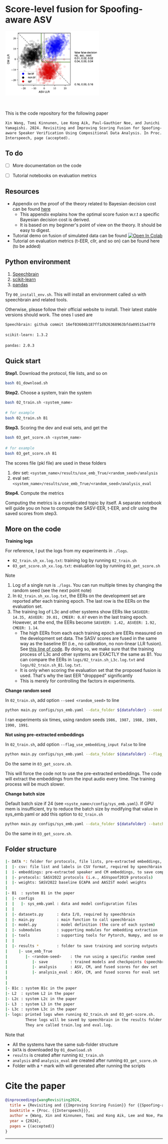 
# Score-level fusion for Spoofing-aware ASV


<p align="left">
  <img src="https://github.com/TonyWangX/TonyWangX.github.io/blob/9c46ee65c8ca0a34f16c926c87661b682aaaba31/code/source/pic/llr_fusion.png?raw=true" width="300px" alt="Project Logo"/>
</p>
<br>

This is the code repository for the following paper

```
Xin Wang, Tomi Kinnunen, Lee Kong Aik, Paul-Gauthier Noe, and Junichi Yamagishi. 2024. Revisiting and Improving Scoring Fusion for Spoofing-aware Speaker Verification Using Compositional Data Analysis. In Proc. Interspeech, page (accepted).
```

## To do
- [ ] More documentation on the code
- [ ] Tutorial notebooks on evaluation metrics


## Resources

* Appendix on the proof of the theory related to Bayesian decision cost can be found [here](https://www.dropbox.com/scl/fo/ykbnw4t8u09vbl9zyir4l/APrQUbOPPIQSHGpnLtdem3o/misc/is2024-sasv.pdf?rlkey=1at87m1q157rlcx4jo933pxeb)
  * This appendix explains how the optimal score fusion w.r.t a specific Bayesian decision cost is derived.
  * It is based on my beginner's point of view on the theory. It should be easy to digest.
* Tutorial demo on fusion of simulated data can be found [![Open In Colab](https://colab.research.google.com/assets/colab-badge.svg)](https://colab.research.google.com/drive/1D9YZLkSTwXkZGnZAtLpl-1w9ZG2hUxOY?usp=sharing)
* Tutorial on evaluation metrics (t-EER, cllr, and so on) can be found here (to be added)

## Python environment

1. [Speechbrain](https://github.com/speechbrain/speechbrain)
2. [scikit-learn](https://scikit-learn.org/)
3. [pandas](https://pandas.pydata.org/)

Try `00_install_env.sh`. This will install an environment called `sb` with speechbrain and related tools.


Otherwise, please follow their official website to install. Their latest stable versions should work. The ones I used are
```bash
Speechbrain: github commit 16ef03604b187ff1d926368963bfda09515a47f0

scikit-learn: 1.3.2

pandas: 2.0.3
```


## Quick start


**Step1.** Download the protocol, file lists, and so on 

```bash
bash 01_download.sh 
```

**Step2.** Choose a system, train the system
```bash
bash 02_train.sh <system_name>

# for example
bash 02_train.sh B1
```
**Step3.** Scoring the dev and eval sets, and get the 

```bash
bash 03_get_score.sh <system_name>

# for example
bash 03_get_score.sh B1
```

The scores file (pkl file) are used in these folders 
1. dev set: `<system_name>/results/use_emb_True/<random_seed>/analysis`
2. eval set: `<system_name>/results/use_emb_True/<random_seed>/analysis_eval`


**Step4.** Compute the metrics

Computing the metrics is a complicated topic by itself. A separate notebook will guide you on how to compute the SASV-EER, t-EER, and cllr using the saved scores from step3.

## More on the code

**Training logs**

For reference, I put the logs from my experiments in `./logs`.

* `02_train.sh_xx.log.txt`: training log by running `02_train.sh`
* `03_get_score.sh_xx.log.txt`: evaluation log by running `03_get_score.sh`


Note
1. Log of a single run is `./logs`. You can run multiple times by changing the random seed (see the next point note)
2. In `02_train.sh_xx.log.txt`, the EERs on the development set are reported after each training epoch. The last row is the EERs on the evaluation set.
3. The training log of L3c and other systems show EERs like `SASVEER: 14.35, ASVEER: 39.01, CMEER: 0.07` even in the last traing epoch. However, at the end, the EERs become `SASVEER: 1.42, ASVEER: 1.92, CMEER: 1.14`.
   * The high EERs from each each training epoch are EERs measured on the development set data. The SASV scores are fused in the same way as the baseline B1 (i.e., no calibration, no non-linear LLR fusion). See [this line of code](https://github.com/nii-yamagishilab/SpeechSPC-mini/blob/06dc1cbe28992b5c37f50cf2bb70f83d47c9a5d1/proj-01-score-fusion-cda-llr/L3c/model.py#L772). By doing so, we make sure that the training process of L3c and other systems are EXACTLY the same as B1. You can compare the EERs in `logs/02_train.sh_L3c.log.txt` and `logs/02_train.sh_B1.log.txt`. 
   * It is only when scoring the evaluation set that the proposed fusion is used. That's why the last EER "droppped" significantly
   * This is merely for controlling the factors in experiments. 

**Change random seed**

In `02_train.sh`, add option `--seed <random_seed>` to line 

```bash
python main.py configs/sys_emb.yaml --data_folder ${datafolder} --seed <random_seed>
```

I ran experiments six times, using random seeds `1986, 1987, 1988, 1989, 1990, 1991`.

**Not using pre-extracted embeddings**

In `02_train.sh`, add option `--flag_use_embedding_input False` to line 

```bash
python main.py configs/sys_emb.yaml --data_folder ${datafolder} --flag_use_embedding_input False
```
Do the same in `03_get_score.sh`.

This will force the code not to use the pre-extracted embeddings. The code will extract the embeddings from the input audio every time. The training process will be much slower.

**Change batch size**

Default batch size if 24 (see `<syste_name>/config/sys_emb.yaml`). If GPU mem is insufficient, try to reduce the batch size by modifying that value in sys_emb.yaml or add this option to `02_train.sh`

```bash
python main.py configs/sys_emb.yaml --data_folder ${datafolder} --batch_size 16
```
Do the same in `03_get_score.sh`.


## Folder structure



```bash
|- DATA *: folder for protocols, file lists, pre-extracted embeddings, ...
|  |- csv: file list and labels in CSV format, required by speechbrain
|  |- embeddings: pre-extracted speaker and CM embeddings, to save computation time
|  |- protocols: SASV2022 protocols (i.e., ASVspoof2019 protocols)
|  |- weights: SASV2022 baseline ECAPA and AASIST model weights
|
|- B1  : system B1 in the paper
|  |- configs 
|  |   |- sys_emb.yaml : data and model configuration files
|  |
|  |- datasets.py      : data I/O, required by speechbrain  
|  |- main.py          : main function to call speechbrain 
|  |- model.py         : model definition (the core of each system)
|  |- submodules       : supporting modules for embedding extraction
|  |- tools            : supporting tools for Pytorch, Numpy, and so on
|  |
|  |- results *        : folder to save training and scoring outputs
|     |- use_emb_True     
|        |- <random-seed>    : the run using a specific random seed
|           |- save          : trained models and checkpoints (speechbrain format)
|           |- analysis      : ASV, CM, and fused scores for dev set
|           |- analysis_eval : ASV, CM, and fused scores for eval set
|         
|
|- B1c : system B1c in the paper
|- L2  : system L2 in the paper
|- L2c : system L2c in the paper
|- L3  : system L3 in the paper
|- L3c : system L3c in the paper
|- logs: printed logs when running 02_train.sh and 03_get-score.sh.
         These logs will be saved by speechbrain in the results folder as well.
         They are called train.log and eval.log.
```

Note that
* All the systems have the same sub-folder structure
* `DATA` is downloaded by `01_download.sh`
* `results` is created after running `02_train.sh`
* `analysis` and `analysis_eval` are created after running `03_get_score.sh`
* Folder with a `*` mark with will generated after running the scripts

# Cite the paper

```bibtex
@inproceedings{wangRevisiting2024,
  title = {Revisiting and {{Improving Scoring Fusion}} for {{Spoofing-aware Speaker Verification Using Compositional Data Analysis}}},
  booktitle = {Proc. {{Interspeech}}},
  author = {Wang, Xin and Kinnunen, Tomi and Kong Aik, Lee and Noe, Paul-Gauthier and Yamagishi, Junichi},
  year = {2024},
  pages = {(accepted)}
}

```
---